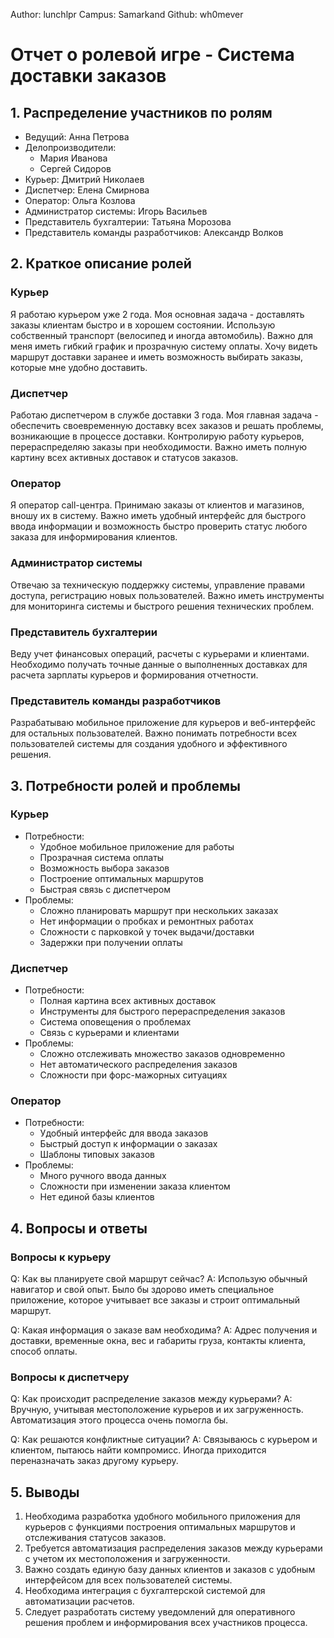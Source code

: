 Author: lunchlpr
Campus: Samarkand
Github: wh0mever

# Отчет о ролевой игре - Система доставки заказов

## 1. Распределение участников по ролям

- Ведущий: Анна Петрова
- Делопроизводители: 
  - Мария Иванова
  - Сергей Сидоров
- Курьер: Дмитрий Николаев
- Диспетчер: Елена Смирнова
- Оператор: Ольга Козлова
- Администратор системы: Игорь Васильев
- Представитель бухгалтерии: Татьяна Морозова
- Представитель команды разработчиков: Александр Волков

## 2. Краткое описание ролей

### Курьер
Я работаю курьером уже 2 года. Моя основная задача - доставлять заказы клиентам быстро и в хорошем состоянии. Использую собственный транспорт (велосипед и иногда автомобиль). Важно для меня иметь гибкий график и прозрачную систему оплаты. Хочу видеть маршрут доставки заранее и иметь возможность выбирать заказы, которые мне удобно доставить.

### Диспетчер
Работаю диспетчером в службе доставки 3 года. Моя главная задача - обеспечить своевременную доставку всех заказов и решать проблемы, возникающие в процессе доставки. Контролирую работу курьеров, перераспределяю заказы при необходимости. Важно иметь полную картину всех активных доставок и статусов заказов.

### Оператор
Я оператор call-центра. Принимаю заказы от клиентов и магазинов, вношу их в систему. Важно иметь удобный интерфейс для быстрого ввода информации и возможность быстро проверить статус любого заказа для информирования клиентов.

### Администратор системы
Отвечаю за техническую поддержку системы, управление правами доступа, регистрацию новых пользователей. Важно иметь инструменты для мониторинга системы и быстрого решения технических проблем.

### Представитель бухгалтерии
Веду учет финансовых операций, расчеты с курьерами и клиентами. Необходимо получать точные данные о выполненных доставках для расчета зарплаты курьеров и формирования отчетности.

### Представитель команды разработчиков
Разрабатываю мобильное приложение для курьеров и веб-интерфейс для остальных пользователей. Важно понимать потребности всех пользователей системы для создания удобного и эффективного решения.

## 3. Потребности ролей и проблемы

### Курьер
- Потребности:
  - Удобное мобильное приложение для работы
  - Прозрачная система оплаты
  - Возможность выбора заказов
  - Построение оптимальных маршрутов
  - Быстрая связь с диспетчером
- Проблемы:
  - Сложно планировать маршрут при нескольких заказах
  - Нет информации о пробках и ремонтных работах
  - Сложности с парковкой у точек выдачи/доставки
  - Задержки при получении оплаты

### Диспетчер
- Потребности:
  - Полная картина всех активных доставок
  - Инструменты для быстрого перераспределения заказов
  - Система оповещения о проблемах
  - Связь с курьерами и клиентами
- Проблемы:
  - Сложно отслеживать множество заказов одновременно
  - Нет автоматического распределения заказов
  - Сложности при форс-мажорных ситуациях

### Оператор
- Потребности:
  - Удобный интерфейс для ввода заказов
  - Быстрый доступ к информации о заказах
  - Шаблоны типовых заказов
- Проблемы:
  - Много ручного ввода данных
  - Сложности при изменении заказа клиентом
  - Нет единой базы клиентов

## 4. Вопросы и ответы

### Вопросы к курьеру
Q: Как вы планируете свой маршрут сейчас?
A: Использую обычный навигатор и свой опыт. Было бы здорово иметь специальное приложение, которое учитывает все заказы и строит оптимальный маршрут.

Q: Какая информация о заказе вам необходима?
A: Адрес получения и доставки, временные окна, вес и габариты груза, контакты клиента, способ оплаты.

### Вопросы к диспетчеру
Q: Как происходит распределение заказов между курьерами?
A: Вручную, учитывая местоположение курьеров и их загруженность. Автоматизация этого процесса очень помогла бы.

Q: Как решаются конфликтные ситуации?
A: Связываюсь с курьером и клиентом, пытаюсь найти компромисс. Иногда приходится переназначать заказ другому курьеру.

## 5. Выводы
1. Необходима разработка удобного мобильного приложения для курьеров с функциями построения оптимальных маршрутов и отслеживания статусов заказов.
2. Требуется автоматизация распределения заказов между курьерами с учетом их местоположения и загруженности.
3. Важно создать единую базу данных клиентов и заказов с удобным интерфейсом для всех пользователей системы.
4. Необходима интеграция с бухгалтерской системой для автоматизации расчетов.
5. Следует разработать систему уведомлений для оперативного решения проблем и информирования всех участников процесса. 